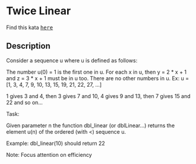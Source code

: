 # Twice Linear

Find this kata <kbd>[here](https://www.codewars.com/kata/twice-linear/train/javascript)</kbd>

## Description

Consider a sequence u where u is defined as follows:

The number u(0) = 1 is the first one in u.
For each x in u, then y = 2 * x + 1 and z = 3 * x + 1 must be in u too.
There are no other numbers in u.
Ex: u = [1, 3, 4, 7, 9, 10, 13, 15, 19, 21, 22, 27, ...]

1 gives 3 and 4, then 3 gives 7 and 10, 4 gives 9 and 13, then 7 gives 15 and 22 and so on...

Task:

Given parameter n the function dbl_linear (or dblLinear...) returns the element u(n) of the ordered (with <) sequence u.

Example:
dbl_linear(10) should return 22

Note:
Focus attention on efficiency
